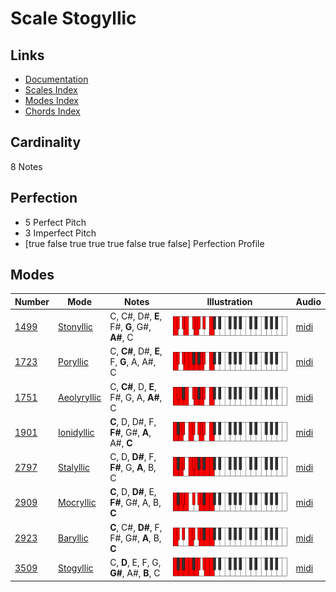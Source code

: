 # Scale Stogyllic

## Links

- [Documentation](README.md)
- [Scales Index](Scales.md)
- [Modes Index](Modes.md)
- [Chords Index](Chords.md)

## Cardinality

8 Notes

## Perfection

- 5 Perfect Pitch
- 3 Imperfect Pitch
- [true false true true true false true false] Perfection Profile

## Modes

| Number | Mode | Notes | Illustration | Audio |
|--------|------|-------|--------------|-------|
| [1499](https://ianring.com/musictheory/scales/1499) | [Stonyllic](ModeStonyllic.md) | C, C#, D#, **E**, F#, **G**, G#, **A#**, C | ![CNaturalStonyllic](ModeCNaturalStonyllic.png) | [midi](https://github.com/edipermadi/music/blob/main/docs/ModeCNaturalStonyllic.mid?raw=true) | 
| [1723](https://ianring.com/musictheory/scales/1723) | [Poryllic](ModePoryllic.md) | C, **C#**, D#, **E**, F, **G**, A, A#, C | ![CNaturalPoryllic](ModeCNaturalPoryllic.png) | [midi](https://github.com/edipermadi/music/blob/main/docs/ModeCNaturalPoryllic.mid?raw=true) | 
| [1751](https://ianring.com/musictheory/scales/1751) | [Aeolyryllic](ModeAeolyryllic.md) | C, **C#**, D, **E**, F#, G, A, **A#**, C | ![CNaturalAeolyryllic](ModeCNaturalAeolyryllic.png) | [midi](https://github.com/edipermadi/music/blob/main/docs/ModeCNaturalAeolyryllic.mid?raw=true) | 
| [1901](https://ianring.com/musictheory/scales/1901) | [Ionidyllic](ModeIonidyllic.md) | **C**, D, D#, F, **F#**, G#, **A**, A#, **C** | ![CNaturalIonidyllic](ModeCNaturalIonidyllic.png) | [midi](https://github.com/edipermadi/music/blob/main/docs/ModeCNaturalIonidyllic.mid?raw=true) | 
| [2797](https://ianring.com/musictheory/scales/2797) | [Stalyllic](ModeStalyllic.md) | C, D, **D#**, F, **F#**, G, **A**, B, C | ![CNaturalStalyllic](ModeCNaturalStalyllic.png) | [midi](https://github.com/edipermadi/music/blob/main/docs/ModeCNaturalStalyllic.mid?raw=true) | 
| [2909](https://ianring.com/musictheory/scales/2909) | [Mocryllic](ModeMocryllic.md) | **C**, D, **D#**, E, **F#**, G#, A, B, **C** | ![CNaturalMocryllic](ModeCNaturalMocryllic.png) | [midi](https://github.com/edipermadi/music/blob/main/docs/ModeCNaturalMocryllic.mid?raw=true) | 
| [2923](https://ianring.com/musictheory/scales/2923) | [Baryllic](ModeBaryllic.md) | **C**, C#, **D#**, F, F#, G#, **A**, B, **C** | ![CNaturalBaryllic](ModeCNaturalBaryllic.png) | [midi](https://github.com/edipermadi/music/blob/main/docs/ModeCNaturalBaryllic.mid?raw=true) | 
| [3509](https://ianring.com/musictheory/scales/3509) | [Stogyllic](ModeStogyllic.md) | C, **D**, E, F, G, **G#**, A#, **B**, C | ![CNaturalStogyllic](ModeCNaturalStogyllic.png) | [midi](https://github.com/edipermadi/music/blob/main/docs/ModeCNaturalStogyllic.mid?raw=true) | 
